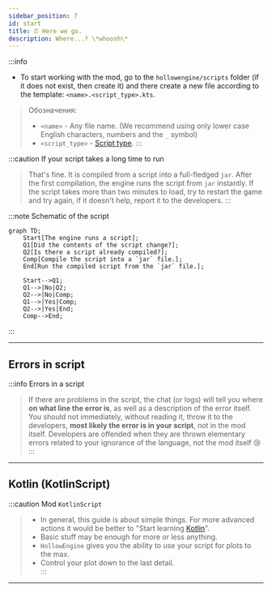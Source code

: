 ```yaml
---
sidebar_position: 7
id: start
title: ⏰ Here we go.
description: Where...? \*whoosh\*
---
```


:::info
- To start working with the mod, go to the `hollowengine/scripts` folder (if it does not exist, then create it) and there create a new file according to the template: `<name>.<script_type>.kts`.
>  Обозначения:  
> - `<name>` - Any file name. (We recommend using only lower case English characters, numbers and the `_` symbol)
> - `<script_type>` - [Script type](./4-scripts-type.mdx).
:::

:::caution If your script takes a long time to run
> That's fine. It is compiled from a script into a full-fledged `jar`. After the first compilation, the engine runs the script from `jar` instantly.
> If the script takes more than two minutes to load, try to restart the game and try again, if it doesn't help, report it to the developers.
:::

:::note Schematic of the script
```mermaid
graph TD;
    Start[The engine runs a script];
    Q1[Did the contents of the script change?];
    Q2[Is there a script already compiled?];
    Comp[Compile the script into a `jar` file.];
    End[Run the compiled script from the `jar` file.];
    
    Start-->Q1;
    Q1-->|No|Q2;
    Q2-->|No|Comp;
    Q1-->|Yes|Comp;
    Q2-->|Yes|End;
    Comp-->End;
```  
:::

---

## Errors in script

:::info Errors in a script
> If there are problems in the script, the chat (or logs) will tell you where **on what line the error is**, as well as a description of the error itself. You should not immediately, without reading it, throw it to the developers, **most likely the error is in your script**, not in the mod itself. Developers are offended when they are thrown elementary errors related to your ignorance of the language, not the mod itself 😢
:::

---

## Kotlin (KotlinScript)

:::caution Mod `KotlinScript`
> - In general, this guide is about simple things. For more advanced actions it would be better to "Start learning [Kotlin](https://kotlinlang.ru/)".
> - Basic stuff may be enough for more or less anything.  
> - `HollowEngine` gives you the ability to use your script for plots to the max.  
> - Control your plot down to the last detail.  
:::
---
